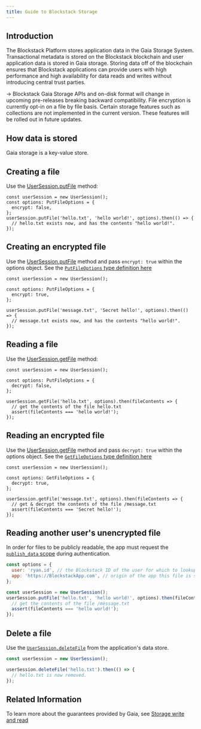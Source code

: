 ```yaml
---
title: Guide to Blockstack Storage
---
```


## Introduction

The Blockstack Platform stores application data in the Gaia Storage System. Transactional metadata is stored on the
Blockstack blockchain and user application data is stored in Gaia storage. Storing data off of the blockchain ensures
that Blockstack applications can provide users with high performance and high availability for data reads and writes
without introducing central trust parties.

-> Blockstack Gaia Storage APIs and on-disk format will change in upcoming pre-releases breaking backward compatibility. File encryption is currently opt-in on a file by file basis. Certain storage features such as collections are not implemented in the current version. These features will be rolled out in future updates.

## How data is stored

Gaia storage is a key-value store.

## Creating a file

Use the [UserSession.putFile](https://blockstack.github.io/stacks.js/classes/usersession.html#putfile) method:

```tsx
const userSession = new UserSession();
const options: PutFileOptions = {
  encrypt: false,
};
userSession.putFile('hello.txt', 'hello world!', options).then(() => {
  // hello.txt exists now, and has the contents "hello world!".
});
```

## Creating an encrypted file

Use the [UserSession.putFile](https://blockstack.github.io/stacks.js/classes/usersession.html#putfile) method and
pass `encrypt: true` within the options object. See the [`PutFileOptions` type definition here](https://blockstack.github.io/stacks.js/interfaces/putfileoptions.html#encrypt)

```tsx
const userSession = new UserSession();

const options: PutFileOptions = {
  encrypt: true,
};

userSession.putFile('message.txt', 'Secret hello!', options).then(() => {
  // message.txt exists now, and has the contents "hello world!".
});
```

## Reading a file

Use the [UserSession.getFile](https://blockstack.github.io/stacks.js/classes/usersession.html#getfile) method:

```tsx
const userSession = new UserSession();

const options: PutFileOptions = {
  decrypt: false,
};

userSession.getFile('hello.txt', options).then(fileContents => {
  // get the contents of the file hello.txt
  assert(fileContents === 'hello world!');
});
```

## Reading an encrypted file

Use the [UserSession.getFile](https://blockstack.github.io/stacks.js/classes/usersession.html#getfile) method and pass
`decrypt: true` within the options object. See the [`GetFileOptions` type definition here](https://blockstack.github.io/stacks.js/interfaces/getfileoptions.html#decrypt)

```tsx
const userSession = new UserSession();

const options: GetFileOptions = {
  decrypt: true,
};

userSession.getFile('message.txt', options).then(fileContents => {
  // get & decrypt the contents of the file /message.txt
  assert(fileContents === 'Secret hello!');
});
```

## Reading another user's unencrypted file

In order for files to be publicly readable, the app must request
the [`publish_data` scope](https://blockstack.github.io/stacks.js/enums/authscope.html#publish_data) during authentication.

```jsx
const options = {
  user: 'ryan.id', // the Blockstack ID of the user for which to lookup the file
  app: 'https://BlockstackApp.com', // origin of the app this file is stored for
};

const userSession = new UserSession();
userSession.putFile('hello.txt', 'hello world!', options).then(fileContents => {
  // get the contents of the file /message.txt
  assert(fileContents === 'hello world!');
});
```

## Delete a file

Use the [`UserSession.deleteFile`](https://blockstack.github.io/stacks.js/classes/usersession.html#deletefile) from the application's data store.

```jsx
const userSession = new UserSession();

userSession.deleteFile('hello.txt').then(() => {
  // hello.txt is now removed.
});
```

## Related Information

To learn more about the guarantees provided by Gaia, see [Storage write and read](/storage/write-to-read)
